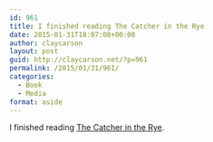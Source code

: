 ```yaml
---
id: 961
title: I finished reading The Catcher in the Rye
date: 2015-01-31T18:07:08+00:00
author: claycarson
layout: post
guid: http://claycarson.net/?p=961
permalink: /2015/01/31/961/
categories:
  - Book
  - Media
format: aside
---
```

I finished reading [The Catcher in the Rye](http://amazon.com/exec/obidos/ASIN/0316769177/claycarson0c-20).<!--more-->